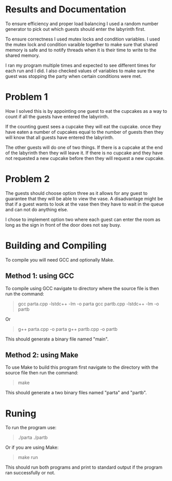 # Results and Documentation

To ensure efficiency and proper load balancing I used a random
number generator to pick out which guests should enter the
labyrinth first.

To ensure correctness I used mutex locks and condition variables.
I used the mutex lock and condition varaible together to make
sure that shared memory is safe and to notify threads when it is
their time to write to the shared memory.

I ran my program multiple times and expected to see different
times for each run and I did. I also checked values of variables
to make sure the guest was stopping the party when certain
conditions were met.


# Problem 1

How I solved this is by appointing one guest to eat the cupcakes
as a way to count if all the guests have entered the labyrinth.

If the counting guest sees a cupcake they will eat the cupcake.
once they have eaten a number of cupcakes equal to the number of
guests then they will know that all guests have entered the
labyrinth.

The other guests will do one of two things. If there is a
cupcake at the end of the labyrinth then they will leave it. If
there is no cupcake and they have not requested a new cupcake
before then they will request a new cupcake.


# Problem 2

The guests should choose option three as it allows for any guest
to guarantee that they will be able to view the vase. A
disadvantage might be that if a guest wants to look at the vase
then they have to wait in the queue and can not do anything else.

I chose to implement option two where each guest can enter the
room as long as the sign in front of the door does not say busy.


# Building and Compiling

To compile you will need GCC and optionally Make.

## Method 1: using GCC

To compile using GCC navigate to directory where the source file
is then run the command:

> gcc parta.cpp -lstdc++ -lm -o parta
> gcc partb.cpp -lstdc++ -lm -o partb

Or 

> g++ parta.cpp -o parta
> g++ partb.cpp -o partb

This should generate a binary file named "main".

## Method 2: using Make

To use Make to build this program first navigate to the directory
with the source file then run the command:

> make

This should generate a two binary files named "parta" and "partb".


# Runing

To run the program use:

> ./parta
> ./partb

Or if you are using Make:

> make run

This should run both programs and print to standard output if the
program ran successfully or not.
